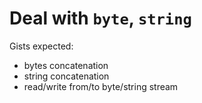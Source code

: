 # Deal with `byte`, `string`
Gists expected:
* bytes concatenation
* string concatenation
* read/write from/to byte/string stream